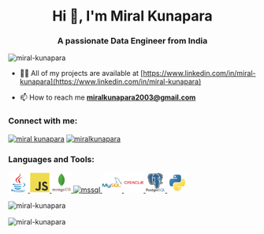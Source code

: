 
<h1 align="center">Hi 👋, I'm Miral Kunapara</h1>
<h3 align="center">A passionate  Data Engineer from India</h3>

<p align="left"> <img src="https://komarev.com/ghpvc/?username=miral-kunapara&label=Profile%20views&color=0e75b6&style=flat" alt="miral-kunapara" /> </p>

- 👨‍💻 All of my projects are available at [https://www.linkedin.com/in/miral-kunapara](https://www.linkedin.com/in/miral-kunapara)

- 📫 How to reach me **miralkunapara2003@gmail.com**

<h3 align="left">Connect with me:</h3>
<p align="left">
<a href="https://linkedin.com/in/miral kunapara" target="blank"><img align="center" src="https://raw.githubusercontent.com/rahuldkjain/github-profile-readme-generator/master/src/images/icons/Social/linked-in-alt.svg" alt="miral kunapara" height="30" width="40" /></a>
<a href="https://www.leetcode.com/miralkunapara" target="blank"><img align="center" src="https://raw.githubusercontent.com/rahuldkjain/github-profile-readme-generator/master/src/images/icons/Social/leet-code.svg" alt="miralkunapara" height="30" width="40" /></a>
</p>

<h3 align="left">Languages and Tools:</h3>
<p align="left"> <a href="https://www.java.com" target="_blank" rel="noreferrer"> <img src="https://raw.githubusercontent.com/devicons/devicon/master/icons/java/java-original.svg" alt="java" width="40" height="40"/> </a> <a href="https://developer.mozilla.org/en-US/docs/Web/JavaScript" target="_blank" rel="noreferrer"> <img src="https://raw.githubusercontent.com/devicons/devicon/master/icons/javascript/javascript-original.svg" alt="javascript" width="40" height="40"/> </a> <a href="https://www.mongodb.com/" target="_blank" rel="noreferrer"> <img src="https://raw.githubusercontent.com/devicons/devicon/master/icons/mongodb/mongodb-original-wordmark.svg" alt="mongodb" width="40" height="40"/> </a> <a href="https://www.microsoft.com/en-us/sql-server" target="_blank" rel="noreferrer"> <img src="https://www.svgrepo.com/show/303229/microsoft-sql-server-logo.svg" alt="mssql" width="40" height="40"/> </a> <a href="https://www.mysql.com/" target="_blank" rel="noreferrer"> <img src="https://raw.githubusercontent.com/devicons/devicon/master/icons/mysql/mysql-original-wordmark.svg" alt="mysql" width="40" height="40"/> </a> <a href="https://www.oracle.com/" target="_blank" rel="noreferrer"> <img src="https://raw.githubusercontent.com/devicons/devicon/master/icons/oracle/oracle-original.svg" alt="oracle" width="40" height="40"/> </a> <a href="https://www.postgresql.org" target="_blank" rel="noreferrer"> <img src="https://raw.githubusercontent.com/devicons/devicon/master/icons/postgresql/postgresql-original-wordmark.svg" alt="postgresql" width="40" height="40"/> </a> <a href="https://www.python.org" target="_blank" rel="noreferrer"> <img src="https://raw.githubusercontent.com/devicons/devicon/master/icons/python/python-original.svg" alt="python" width="40" height="40"/> </a> </p>

<p><img align="center" src="https://github-readme-stats.vercel.app/api/top-langs?username=miral-kunapara&show_icons=true&locale=en&layout=compact" alt="miral-kunapara" /></p>

<p><img align="center" src="https://github-readme-streak-stats.herokuapp.com/?user=miral-kunapara&" alt="miral-kunapara" /></p>

